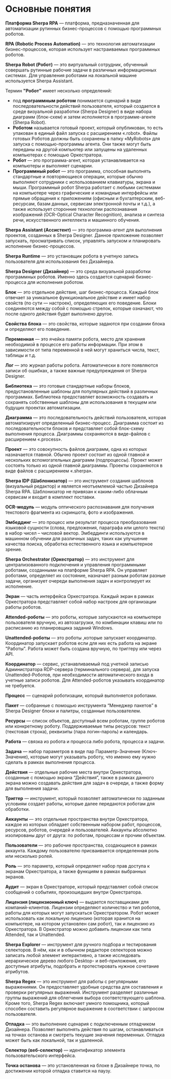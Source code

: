 # Основные понятия

**Платформа Sherpa RPA** — платформа, предназначенная для автоматизации рутинных бизнес-процессов с помощью программных роботов.

**RPA (Robotic Process Automation)** — это технология автоматизации бизнес-процессов, которая использует настраиваемых программных роботов.

**Sherpa Robot (Робот)** — это виртуальный сотрудник, обученный совершать рутинные рабочие задачи в различных информационных системах. Для управления роботами на локальной машине используется Sherpa Assistant.

Термин **"Робот"** имеет несколько определений:

* под **программным роботом** понимается сценарий в виде последовательности действий пользователя, который создается в среде визуальной разработки (Sherpa Designer) в виде набора диаграмм (блок-схем) и затем исполняется в программе-агенте (Sherpa Robot).
* **Роботом** называется готовый проект, который опубликован, то есть упакован в единый файл запуска с расширением «.robot». Файлы готовых Роботов должны быть сохранены в папку «MyRobots» для запуска с помощью-программы агента. Они также могут быть переданы на другой компьютер или запущены на удаленных компьютерах с помощью Оркестратора.
* **Робот** — это программа-агент, которая устанавливается на компьютеры и выполняет сценарии.
* **Программный робот** — это программа, способная выполнять стандартные и повторяющиеся операции, которые обычно выполняют сотрудники с использованием клавиатуры, экрана и мыши. Программный робот Sherpa работает с любыми системами на компьютере через графические и командные интерфейсы или прямые обращения к приложениям (офисным и бухгалтерским, веб-ресурсам, базам данных, сервисам электронной почты и т.д.), а также использует сторонние технологии распознавания изображений (OCR-Optical Character Recognition), анализа и синтеза речи, искусственного интеллекта и машинного обучения.

**Sherpa Assistant (Ассистент)** — это программа-агент для выполнения проектов, созданных в Sherpa Designer. Данное приложение позволяет запускать, просматривать список, управлять запуском и планировать исполнение бизнес-процессов.

**Sherpa Runtime** — это установщик робота в учетную запись пользователя для использования без Дизайнера.

**Sherpa Designer (Дизайнер)** — это среда визуальной разработки программных роботов. Именно здесь создается сценарий бизнес-процесса для исполнения роботом.

**Блок** — это отдельное действие, шаг бизнес-процесса. Каждый блок отвечает за уникальное функциональное действие и имеет набор свойств (по сути — настроек), определяющих его поведение. Блоки соединяются между собой с помощью стрелок, которые означают, что после одного действия будет выполнено другое.

**Свойства блока** — это свойства, которые задаются при создании блока и определяют его поведение.

**Переменная** — это ячейка памяти робота, место для хранения необходимой в процессе его работы информации. При этом в зависимости от типа переменной в ней могут храниться числа, текст, таблицы и т.д.

**Лог** —  это журнал работы робота. Автоматически в логе появляются записи об ошибках, а также важные предупреждения от Sherpa Designer.&#x20;

**Библиотека** —  это готовые стандартные наборы блоков, предустановленные шаблоны для популярных действий в различных программах. Библиотека предоставляет возможность создавать и сохранять собственные шаблоны для использования в текущем или будущих проектах автоматизации.

**Диаграмма** — это последовательность действий пользователя, которая автоматизирует определенный бизнес-процесс. Диаграмма состоит из последовательности блоков и представляет собой блок-схему выполнения процесса. Диаграммы сохраняются в виде-файлов с расширением «.process».

**Проект** — это совокупность файлов диаграмм, одна из которых назначается главной. Обычно проект состоит из одной главной и нескольких вспомогательных диаграмм (подпроцессы). Проект может состоять только из одной главной диаграммы. Проекты сохраняются в виде файлов с расширением «.sherpa».

**Sherpa IDP (Шаблонизатор)** — это инструмент создания шаблонов (визуальный редактор) и является неотъемлемой частью Дизайнера Sherpa RPA. Шаблонизатор не привязан к каким-либо облачным сервисам и входит в комплект поставки.

**OCR-модуль** —  модуль оптического распознавания для получения текстового фрагмента из скриншота, фото и изображения.

**Эмбеддинг** —  это процесс или результат процесса преобразования языковой сущности (слова, предложения, параграфа или целого текста) в набор чисел – числовой вектор. Эмбеддинги используются в машинном обучении для различных задач, таких как улучшение качества поиска, обработка естественного языка и компьютерное зрение.

**Sherpa Orchestrator (Оркестратор)** — это инструмент для централизованного подключения и управления программными роботами, созданными на платформе Sherpa RPA. Он управляет роботами, определяет их состояние, назначает разным роботам разные задачи, организует очереди выполнения задач и контролирует их исполнение.

**Экран** — часть интерфейса Оркестратора. Каждый экран в рамках Оркестратора представляет собой набор настроек для организации работы роботов. &#x20;

**Attended-роботы** — это роботы, которые запускаются на компьютере пользователя вручную, из автозагрузки, по комбинации клавиш или по расписанию из планировщика заданий Windows.

**Unattended-роботы** — это роботы ,которые запускает координатор. Координатор запускает роботов если для них есть работа на экране "Работы". Работа может быть создана вручную, по триггеру или через API.

**Координатор** — сервис, устанавливаемый под учетной записью Администратора RDP-сервера (терминального сервера), для запуска Unattended-Роботов, при необходимости автоматического входа в учетные записи роботов. Для Attended-роботов указывать координатор не требуется.&#x20;

**Процесс** — сценарий роботизации, который выполняется роботами.

**Пакет** — собранные с помощью инструмента “Менеджер пакетов” в Sherpa Designer блоки и палитры, созданные пользователем.

**Ресурсы** — список объектов, доступный всем роботам, группе роботов или конкретному роботу. Поддерживаемые типы ресурсов: текст (текстовая строка), реквизиты (пара логин-пароль) и календарь.

**Работа** — связка из робота и процесса либо робота, процесса и задачи.&#x20;

**Задача** — набор параметров в виде пар Параметр-Значение (Ключ-Значение), которые могут указывать роботу, что именно ему нужно сделать в рамках выполнения процесса.

**Действия** — отдельные рабочие места внутри Оркестратора, созданные с помощью экрана “Действия”, также в рамках данного экрана можно создавать действия для задач в очереди, а также форму для выполнения задачи.

**Триггер** — инструмент, который позволяет автоматически по заданным условиям создает работы, которые далее передаются роботам для обработки.

**Аккаунты** — это отдельные пространства внутри Оркестратора, каждое из которых обладает собственным набором работ, процессов, ресурсов, роботов, очередей и пользователей. Аккаунты абсолютно изолированы друг от друга: по роботам, процессам и прочим объектам.

**Пользователи** — это рабочие пространства, создающиеся в рамках аккаунта. Каждому пользователю присваивается определенная роль или несколько ролей.&#x20;

**Роль** — это параметр, который определяет набор прав доступа к экранам Оркестратора, а также функциям в рамках выбранных экранов.

**Аудит** — экран в Оркестраторе, который представляет собой список сообщений о событиях, произошедших внутри Оркестратора.

**Лицензия (лицензионный ключ)** —  выдается поставщиками для компаний-клиентов. Лицензии определяют количество и тип роботов, работы для которых могут запускаться Оркестратором. Робот может использовать как локальную лицензию (которая хранится на компьютере, на котором установлен сам робот), так и лицензию из Оркестратора. В Оркестратор можно добавить лицензии как типа Attended, так и Unattended.

**Sherpa Explorer** — инструмент для ручного подбора и тестирования селекторов. В нём, как и в обычном редакторе селекторов можно записать любой элемент интерактивно, а также исследовать иерархическое дерево любого Desktop- и веб-приложения, его доступные атрибуты, подобрать и протестировать нужное сочетание атрибутов.

**Sherpa Regex** — это инструмент для работы с регулярными выражениями. Он предоставляет удобные средства для составления и проверки регулярных выражений. Инструмент разделяет различные группы выражений для облегчения выбора соответствующего шаблона. Кроме того, Sherpa Regex включает умного помощника, который способен составить регулярное выражение в соответствии с запросом пользователя.

**Отладка** — это выполнение сценария с подключенным отладчиком Дизайнера. Позволяет выполнять действия по шагам, останавливаться на точках останова и смотреть текущие значения переменных. Отладка может быть как локальной, так и удаленной.&#x20;

**Селектор (веб-селектор)** — идентификатор элемента пользовательского интерфейса.&#x20;

**Точка останова** — это установленная на блоке в Дизайнере точка, по достижении которой отладка ставится на паузу.
